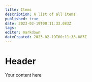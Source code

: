 ```yaml
---
title: Items
description: A list of all items
published: true
date: 2023-02-19T00:11:33.083Z
tags: 
editor: markdown
dateCreated: 2023-02-19T00:11:33.083Z
---
```


# Header
Your content here